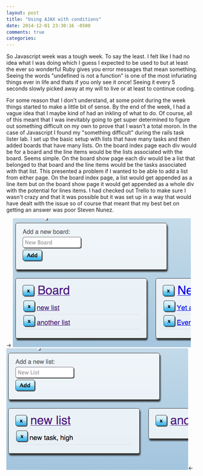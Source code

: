 ```yaml
---
layout: post
title: "Using AJAX with conditions"
date: 2014-12-01 23:30:16 -0500
comments: true
categories: 
---
```


So Javascript week was a tough week. To say the least. I felt like I had no idea what I was doing which I guess I expected to be used to but at least the ever so wonderful Ruby gives you error messages that mean something. Seeing the words "undefined is not a function" is one of the most infuriating things ever in life and thats if you only see it once! Seeing it every 5 seconds slowly picked away at my will to live or at least to continue coding. 

For some reason that I don't understand, at some point during the week things started to make a little bit of sense. By the end of the week, I had a vague idea that I maybe kind of had an inkling of what to do. Of course, all of this meant that I was inevitably going to get super determined to figure out something difficult on my own to prove that I wasn't a total moron. In the case of Javascript I found my "something difficult" during the rails task lister lab. I set up the basic setup with lists that have many tasks and then added boards that have many lists. On the board index page each div would be for a board and the line items would be the lists associated with the board. Seems simple. On the board show page each div would be a list that belonged to that board and the line items would be the tasks associated with that list. This presented a problem if I wanted to be able to add a list from either page. On the board index page, a list would get appended as a line item but on the board show page it would get appended as a whole div with the potential for lines items. I had checked out Trello to make sure I wasn't crazy and that it was possible but it was set up in a way that would have dealt with the issue so of course that meant that my best bet on getting an answer was poor Steven Nunez.

-> ![alt text](https://raw.githubusercontent.com/brianneking86/brianneking86.github.io/source/source/images/board_index.png "Board Index Page") ![alt text](https://raw.githubusercontent.com/brianneking86/brianneking86.github.io/source/source/images/board_show.png "Board Show Page")<-